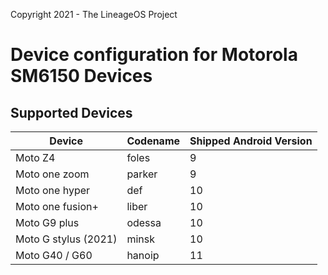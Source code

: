 Copyright 2021 - The LineageOS Project

Device configuration for Motorola SM6150 Devices
======================================

## Supported Devices
|     Device    | Codename |     Shipped Android Version    |
|----------|----------|----------|
| Moto Z4 | foles | 9 |
| Moto one zoom | parker | 9 |
| Moto one hyper | def | 10 |
| Moto one fusion+ | liber | 10 |
| Moto G9 plus | odessa | 10 |
| Moto G stylus (2021) | minsk | 10 |
| Moto G40 / G60 | hanoip | 11 |
